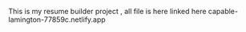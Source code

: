 This is my resume builder project , all file  is here linked here
capable-lamington-77859c.netlify.app
